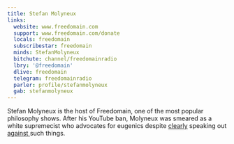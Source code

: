 ```yaml
---
title: Stefan Molyneux
links:
  website: www.freedomain.com
  support: www.freedomain.com/donate
  locals: freedomain
  subscribestar: freedomain
  minds: StefanMolyneux
  bitchute: channel/freedomainradio
  lbry: '@freedomain'
  dlive: freedomain
  telegram: freedomainradio
  parler: profile/stefanmolyneux
  gab: stefanmolyneux
---
```


Stefan Molyneux is the host of Freedomain, one of the most popular philosophy
shows. After his YouTube ban, Molyneux was smeared as a white supremecist who
advocates for eugenics despite
[clearly](https://www.bitchute.com/video/mW3-1L_BSPQ/) speaking out [against
](https://www.bitchute.com/video/J8a1ruVxVv4/) such things.
